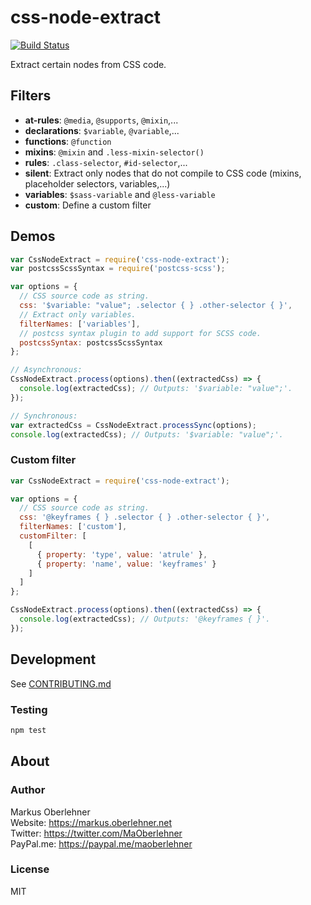 # css-node-extract
[![Build Status](https://travis-ci.org/maoberlehner/css-node-extract.svg?branch=master)](https://travis-ci.org/maoberlehner/css-node-extract)

Extract certain nodes from CSS code.

## Filters
- **at-rules**: `@media`, `@supports`, `@mixin`,...
- **declarations**: `$variable`, `@variable`,...
- **functions**: `@function`
- **mixins**: `@mixin` and `.less-mixin-selector()`
- **rules**: `.class-selector`, `#id-selector`,...
- **silent**: Extract only nodes that do not compile to CSS code (mixins, placeholder selectors, variables,...)
- **variables**: `$sass-variable` and `@less-variable`
- **custom**: Define a custom filter

## Demos
```js
var CssNodeExtract = require('css-node-extract');
var postcssScssSyntax = require('postcss-scss');

var options = {
  // CSS source code as string.
  css: '$variable: "value"; .selector { } .other-selector { }',
  // Extract only variables.
  filterNames: ['variables'],
  // postcss syntax plugin to add support for SCSS code.
  postcssSyntax: postcssScssSyntax
};

// Asynchronous:
CssNodeExtract.process(options).then((extractedCss) => {
  console.log(extractedCss); // Outputs: '$variable: "value";'.
});

// Synchronous:
var extractedCss = CssNodeExtract.processSync(options);
console.log(extractedCss); // Outputs: '$variable: "value";'.
```

### Custom filter
```js
var CssNodeExtract = require('css-node-extract');

var options = {
  // CSS source code as string.
  css: '@keyframes { } .selector { } .other-selector { }',
  filterNames: ['custom'],
  customFilter: [
    [
      { property: 'type', value: 'atrule' },
      { property: 'name', value: 'keyframes' }
    ]
  ]
};

CssNodeExtract.process(options).then((extractedCss) => {
  console.log(extractedCss); // Outputs: '@keyframes { }'.
});
```

## Development
See [CONTRIBUTING.md](https://github.com/maoberlehner/css-node-extract/blob/master/CONTRIBUTING.md)

### Testing
```bash
npm test
```

## About
### Author
Markus Oberlehner  
Website: https://markus.oberlehner.net  
Twitter: https://twitter.com/MaOberlehner  
PayPal.me: https://paypal.me/maoberlehner

### License
MIT
